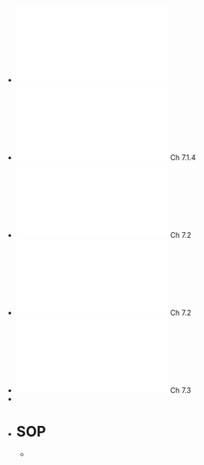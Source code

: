 - ![L24.WebBasics.pdf](../assets/L24.WebBasics_1702414922503_0.pdf)
- ![L25.SOP.pdf](../assets/L25.SOP_1702414934574_0.pdf) Ch 7.1.4
- ![L26.XSS.pdf](../assets/L26.XSS_1702414941611_0.pdf) Ch 7.2
- ![L27.CSRF.pdf](../assets/L27.CSRF_1702414958202_0.pdf) Ch 7.2
- ![L28.InjectionAttacks.pdf](../assets/L28.InjectionAttacks_1702414964003_0.pdf) Ch 7.3
-
- # SOP
	-